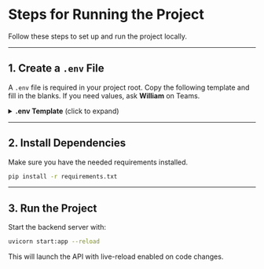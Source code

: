 # Steps for Running the Project

Follow these steps to set up and run the project locally.

---

## 1. Create a `.env` File

A `.env` file is required in your project root. Copy the following template and fill in the blanks.
If you need values, ask **William** on Teams.

<details>
<summary><strong>.env Template</strong> (click to expand)</summary>

```env
# Frontend login final endpoint (change if needed)
LOGIN_FINAL_ENDPOINT="http://localhost:8100/#/login"

# Leave this as is (legacy setting)
LOGIN_BYPASS=false

# Spotify Developer credentials
SPOTIFY_REDIRECT_URI="http://localhost:8000/auth/spotify"
SPOTIFY_CLIENT_ID="your_spotify_client_id_here"
SPOTIFY_CLIENT_SECRET="your_spotify_client_secret_here"

# MusicBrainz API endpoint
# comment below out if using a self-hosted replica for higher rate limits
MUSICBRAINZ_API_URL="https://musicbrainz.org/ws/2/"
```

</details>

---

## 2. Install Dependencies

Make sure you have the needed requirements installed.

```bash
pip install -r requirements.txt
```

---

## 3. Run the Project

Start the backend server with:

```bash
uvicorn start:app --reload
```

This will launch the API with live-reload enabled on code changes.


